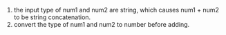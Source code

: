 1. the input type of num1 and num2 are string, which causes num1 + num2 to be string concatenation.
2. convert the type of num1 and num2 to number before adding.